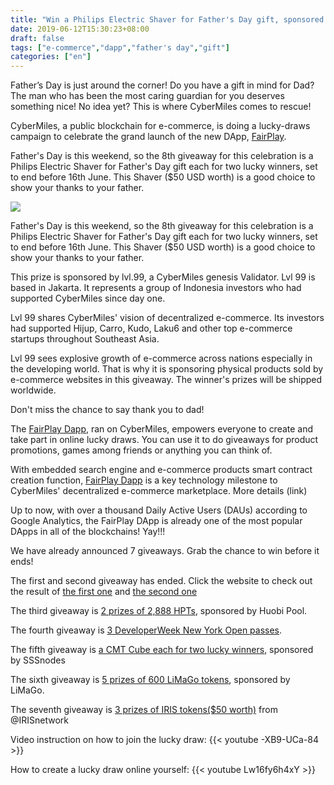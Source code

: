 ```yaml
---
title: "Win a Philips Electric Shaver for Father's Day gift, sponsored by Lvl.99"
date: 2019-06-12T15:30:23+08:00
draft: false
tags: ["e-commerce","dapp","father's day","gift"] 
categories: ["en"] 
---
```


Father’s Day is just around the corner! Do you have a gift in mind for Dad? The man who has been the most caring guardian for you deserves something nice! No idea yet? This is where CyberMiles comes to rescue!

CyberMiles, a public blockchain for e-commerce, is doing a lucky-draws campaign to celebrate the grand launch of the new DApp, [FairPlay](https://www.fairplaydapp.com/).

Father's Day is this weekend, so the 8th giveaway for this celebration is a Philips Electric Shaver for Father's Day gift each for two lucky winners, set to end before 16th June. This Shaver ($50 USD worth) is a good choice to show your thanks to your father.

![](/images/20190612-giveaway8-01.png)

Father's Day is this weekend, so the 8th giveaway for this celebration is a Philips Electric Shaver for Father's Day gift each for two lucky winners, set to end before 16th June. This Shaver ($50 USD worth) is a good choice to show your thanks to your father.

This prize is sponsored by lvl.99, a CyberMiles genesis Validator. Lvl 99 is based in Jakarta. It represents a group of Indonesia investors who had supported CyberMiles since day one. 

Lvl 99 shares CyberMiles' vision of decentralized e-commerce. Its investors had supported Hijup, Carro, Kudo, Laku6 and other top e-commerce startups throughout Southeast Asia.

Lvl 99 sees explosive growth of e-commerce across nations especially in the developing world. That is why it is sponsoring physical products sold by e-commerce websites in this giveaway. The winner's prizes will be shipped worldwide. 

Don't miss the chance to say thank you to dad!

The [FairPlay Dapp](https://www.fairplaydapp.com), ran on CyberMiles, empowers everyone to create and take part in online lucky draws. You can use it to do giveaways for product promotions, games among friends or anything you can think of. 

With embedded search engine and e-commerce products smart contract creation function, [FairPlay Dapp](https://www.fairplaydapp.com) is a key technology milestone to CyberMiles' decentralized e-commerce marketplace. More details (link)

Up to now, with over a thousand Daily Active Users (DAUs) according to Google Analytics, the FairPlay DApp is already one of the most popular DApps in all of the blockchains! Yay!!!

We have already announced 7 giveaways. Grab the chance to win before it ends!

The first and second giveaway has ended. Click the website to check out the result of [the first one](https://www.fairplaydapp.com/v1/play.html?contract=0x474059cC019815dda16caB69b8c8Bf515E1D20B6)  and [the second one](https://www.fairplaydapp.com/v1/play.html?contract=0x454024A14970c336109D0284a85BA253033A2D72)

The third giveaway is [2 prizes of 2,888 HPTs](https://www.fairplaydapp.com/v1/play.html?contract=0x0F9efabb1f26CE173774260D975C543C39b47179), sponsored by Huobi Pool.

The fourth giveaway is [3 DeveloperWeek New York Open passes](https://www.fairplaydapp.com/v1/play.html?contract=0xa9b472C62B168dB7EFEf0e0B1bcFB6b96aB239F8).

The fifth giveaway is [a CMT Cube each for two lucky winners](https://www.fairplaydapp.com/v1/play.html?contract=0xFa2d2DEa32B7827614e128DB01CcB32202189E2d), sponsored by SSSnodes

The sixth giveaway is [5 prizes of 600 LiMaGo tokens](https://www.fairplaydapp.com/v1/play.html?contract=0x16700a82EfA734237b84e4c4274d2AFB1bFB1b20), sponsored by LiMaGo.

The seventh giveaway is [3 prizes of IRIS tokens($50 worth)](https://www.fairplaydapp.com/v1/play.html?contract=0xF55d0663BC677c0b338CF2476a8bcCd48DC30FF4) from @IRISnetwork

Video instruction on how to join the lucky draw:
{{< youtube -XB9-UCa-84 >}}

How to create a lucky draw online yourself:
{{< youtube Lw16fy6h4xY >}}
